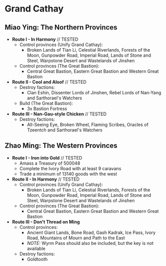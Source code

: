 # Grand Cathay

## Miao Ying: The Northern Provinces

* **Route I - In Harmony** // TESTED
    * Control provinces (Unify Grand Cathay):
        * Broken Lands of Tian Li, Celestial Riverlands, Forests of the Moon, Gunpowder Road, Imperial Road, Lands of 
        Stone and Steel, Warpstone Desert and Wastelands of Jinshen
    * Control provinces (The Great Bastion):
        * Central Great Bastion, Eastern Great Bastion and Western Great Bastion
* **Route II - Cool and Aloof** // TESTED
    * Destroy factions:
        * Clan Eshin, Dissenter Lords of Jinshen, Rebel Lords of Nan-Yang and Sarthorael's Watchers
    * Build (The Great Bastion):
        * 3x Bastion Fortress
* **Route III - Nan-Gau-style Chicken** // TESTED
    * Destroy factions:
        *  All-Seeing Eye, Broken Wheel, Flaming Scribes, Oracles of Tzeentch and Sarthorael's Watchers

## Zhao Ming: The Western Provinces

* **Route I - Iron into Gold** // TESTED
    * Amass a Treasury of 500048
    * Complete the Ivory Road with at least 9 caravans
    * Trade a minimum of 13140 goods with the west
* **Route II - In Harmony** // TESTED
    * Control provinces (Unify Grand Cathay):
        * Broken Lands of Tian Li, Celestial Riverlands, Forests of the Moon, Gunpowder Road, Imperial Road, Lands of 
        Stone and Steel, Warpstone Desert and Wastelands of Jinshen
    * Control provinces (The Great Bastion):
        * Central Great Bastion, Eastern Great Bastion and Western Great Bastion
* **Route III - Don't Thread on Ming**
    * Control provinces:
        * Ancient Giant Lands, Bone Road, Gash Kadrak, Ice Pass, Ivory Road, Mountains of Mourn and Path to the East
        * _NOTE:_ Wyrm Pass should also be included, but the key is not available
    * Destroy factions:
        * Goldtooth